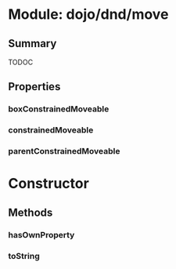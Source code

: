 # Module: dojo/dnd/move

## Summary

TODOC
## Properties

### boxConstrainedMoveable


### constrainedMoveable


### parentConstrainedMoveable


# Constructor

## Methods

### hasOwnProperty


### toString


